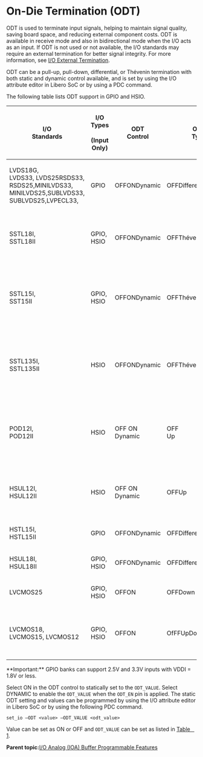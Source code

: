 # On-Die Termination \(ODT\)

ODT is used to terminate input signals, helping to maintain signal quality, saving board space, and reducing external component costs. ODT is available in receive mode and also in bidirectional mode when the I/O acts as an input. If ODT is not used or not available, the I/O standards may require an external termination for better signal integrity. For more information, see [I/O External Termination](GUID-81AF537E-CBCA-4F12-8617-BC33468205D6.md).

ODT can be a pull-up, pull-down, differential, or Thévenin termination with both static and dynamic control available, and is set by using the I/O attribute editor in Libero SoC or by using a PDC command.

The following table lists ODT support in GPIO and HSIO.

<table id="ID-000023FD"><thead><tr id="ID-0000240A"><th id="ID-0000240B">

I/O<br /> Standards

</th><th id="ID-0000240D">

I/O Types<br />  \(Input Only\)

</th><th id="ID-0000240F">

ODT<br /> Control

</th><th id="ID-00002411">

ODT<br /> Type

</th><th id="ID-00002413">

ODT<br /> \(Ω\)

</th></tr></thead><tbody><tr id="ID-00002417"><td id="ID-00002418">

LVDS18G,<br /> LVDS33, LVDS25RSDS33, RSDS25,MINILVDS33,<br /> MINILVDS25,SUBLVDS33, SUBLVDS25,LVPECL33,

</td><td id="ID-0000241E">

GPIO

</td><td id="ID-00002420">

OFFONDynamic

</td><td id="ID-00002424">

OFFDifferential

</td><td id="ID-00002427">

100

</td></tr><tr id="ID-00002429"><td id="ID-0000242A">

SSTL18I,<br /> SSTL18II

</td><td id="ID-0000242C">

GPIO,<br /> HSIO

</td><td id="ID-0000242E">

OFFONDynamic

</td><td id="ID-00002432">

OFFThévenin

</td><td id="ID-00002435">

50, 75,<br /> 150**Note:** The default is 50.

</td></tr><tr id="ID-00002437"><td id="ID-00002438">

SSTL15I,<br /> SST15II

</td><td id="ID-0000243A">

GPIO,<br /> HSIO

</td><td id="ID-0000243C">

OFFONDynamic

</td><td id="ID-00002440">

OFFThévenin

</td><td id="ID-00002443">

20, 30, 40,<br /> 60, 120**Note:** The default is 30.

</td></tr><tr id="ID-00002445"><td id="ID-00002446">

SSTL135I,<br /> SSTL135II

</td><td id="ID-00002448">

HSIO

</td><td id="ID-0000244A">

OFFONDynamic

</td><td id="ID-0000244E">

OFFThévenin

</td><td id="ID-00002451">

20, 30, 40,<br /> 60, 120**Note:** The default is 40.

</td></tr><tr id="ID-00002453"><td id="ID-00002454">

POD12I,<br /> POD12II

</td><td id="ID-00002456">

HSIO

</td><td id="ID-00002458">

OFF ON<br /> Dynamic

</td><td id="ID-0000245A">

OFF<br /> Up

</td><td id="ID-0000245C">

34, 40, 48,<br /> 60, 120, 240**Note:** The default is 60.

</td></tr><tr id="ID-0000245E"><td id="ID-0000245F">

HSUL12I,<br /> HSUL12II

</td><td id="ID-00002461">

HSIO

</td><td id="ID-00002463">

OFF ON<br /> Dynamic

</td><td id="ID-00002465">

OFFUp

</td><td id="ID-00002468">

120, 240**Note:** The default is 120.

</td></tr><tr id="ID-0000246A"><td id="ID-0000246B">

HSTL15I,<br /> HSTL15II

</td><td id="ID-0000246D">

GPIO

</td><td id="ID-0000246F">

OFFONDynamic

</td><td id="ID-00002473">

OFFDifferential

</td><td id="ID-00002476">

50

</td></tr><tr id="ID-00002478"><td id="ID-00002479">

HSUL18I,<br /> HSUL18II

</td><td id="ID-0000247B">

GPIO,<br /> HSIO

</td><td id="ID-0000247D">

OFFONDynamic

</td><td id="ID-00002481">

OFFDifferential

</td><td id="ID-00002484">

50

</td></tr><tr id="ID-00002486"><td id="ID-00002487">

LVCMOS25

</td><td id="ID-00002489">

GPIO,<br /> HSIO

</td><td id="ID-0000248B">

OFFON

</td><td id="ID-0000248E">

OFFDown

</td><td id="ID-00002491">

120,<br /> 240

</td></tr><tr id="ID-00002493"><td id="ID-00002494">

LVCMOS18,<br /> LVCMOS15, LVCMOS12

</td><td id="ID-00002496">

GPIO,<br /> HSIO

</td><td id="ID-00002498">

OFFON

</td><td id="ID-0000249B">

OfFFUpDownThévenin

</td><td id="ID-000024A0">

60, 120,<br /> 240**Note:** The default is 120.

</td></tr></tbody>
</table>**Important:** GPIO banks can support 2.5V and 3.3V inputs with VDDI = 1.8V or less.

Select ON in the ODT control to statically set to the `ODT_VALUE`. Select DYNAMIC to enable the `ODT_VALUE` when the `ODT_EN` pin is applied. The static ODT setting and values can be programmed by using the I/O attribute editor in Libero SoC or by using the following PDC command.

``` {#ID-000024A5}
set_io –ODT <value> –ODT_VALUE <odt_value>
```

Value can be set as ON or OFF and `ODT_VALUE` can be set as listed in [Table   1](#ID-000023FD).

**Parent topic:**[I/O Analog \(IOA\) Buffer Programmable Features](GUID-CC29CF66-77AD-471C-8A06-94A7337826B5.md)

